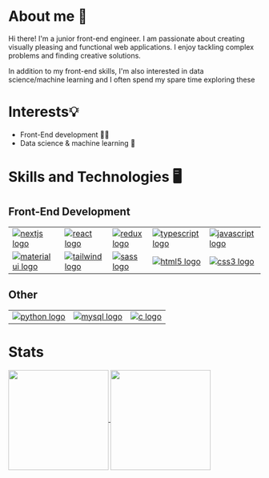 
# About me 👋

Hi there! I'm a junior front-end engineer. I am passionate about creating visually pleasing and functional web applications. I enjoy tackling complex problems and finding creative solutions.

In addition to my front-end skills, I'm also interested in data science/machine learning and I often spend my spare time exploring these

<!-- Add projects section here -->

# Interests💡

- Front-End development 👨‍💻
- Data science & machine learning 🤖

# Skills and Technologies 🖥️

## Front-End Development

<table>
	<tr>
		<td>
			<a href="https://nextjs.org/"> <img src="https://img.shields.io/badge/next.js-000000?style=for-the-badge&logo=nextdotjs&logoColor=white" alt="nextjs logo" /> </a>
		</td>
		<td>
			<a href="https://reactjs.org/"> <img src="https://img.shields.io/badge/React-20232A?style=for-the-badge&logo=react&logoColor=61DAFB" alt="react logo" /> </a>
		</td>
		<td>
			<a href="https://react-redux.js.org/"> <img src="https://img.shields.io/badge/Redux-593D88?style=for-the-badge&logo=redux&logoColor=white" alt="redux logo" /> </a>
		</td>
		<td>
			<a href="https://www.typescriptlang.org/"> <img src="https://img.shields.io/badge/TypeScript-007ACC?style=for-the-badge&logo=typescript&logoColor=white" alt="typescript logo" /> </a>
		</td>
		<td>
			<a href="https://developer.mozilla.org/en-US/docs/Web/JavaScript"> <img src="https://img.shields.io/badge/JavaScript-323330?style=for-the-badge&logo=javascript&logoColor=F7DF1E" alt="javascript logo" /> </a>
		</td>
	</tr>
	<tr>
		<td>
			<a href="https://mui.com/"> <img src="https://img.shields.io/badge/Material%20UI-007FFF?style=for-the-badge&logo=mui&logoColor=white" alt="material ui logo" /> </a>
		</td>
		<td>
			<a href="https://tailwindcss.com/"> <img src="https://img.shields.io/badge/Tailwind_CSS-38B2AC?style=for-the-badge&logo=tailwind-css&logoColor=white" alt="tailwind logo" /> </a>
		</td>
		<td>
			<a href="https://sass-lang.com/"> <img src="https://img.shields.io/badge/Sass-CC6699?style=for-the-badge&logo=sass&logoColor=white" alt="sass logo" /> </a>
		</td>
		<td>
			<a href="https://developer.mozilla.org/en-US/docs/Web/HTML"> <img src="https://img.shields.io/badge/HTML5-E34F26?style=for-the-badge&logo=html5&logoColor=white" alt="html5 logo" /> </a>
		</td>
		<td>
			<a href="https://developer.mozilla.org/en-US/docs/Web/CSS"> <img src="https://img.shields.io/badge/CSS3-1572B6?style=for-the-badge&logo=css3&logoColor=white" alt="css3 logo" /> </a>
		</td>
	</tr>
</table>

## Other

<table>
  <tr>
    <td>
      <a href="https://www.python.org/">
        <img src="https://img.shields.io/badge/Python-FFD43B?style=for-the-badge&logo=python&logoColor=blue" alt="python logo" />
      </a>
    </td>
    <td>
      <a href="https://www.mysql.com/">
        <img src="https://img.shields.io/badge/MySQL-005C84?style=for-the-badge&logo=mysql&logoColor=white" alt="mysql logo" />
      </a>
    </td>
    <td>
      <a href="https://en.cppreference.com/w/c/language">
        <img src="https://img.shields.io/badge/C-00599C?style=for-the-badge&logo=c&logoColor=white" alt="c logo" />
      </a>
    </td>
  </tr>
</table>

# Stats
<a href="#">
  <img height=200 align="center" src="https://github-readme-stats.vercel.app/api?username=farhaan-mukarram&rank_icon=github&theme=transparent" />
</a>
<a href="#">
  <img height=200 align="center" src="https://github-readme-stats.vercel.app/api/top-langs?username=farhaan-mukarram&layout=compact&langs_count=8&card_width=300&size_weight=0.5&count_weight=0.5&hide_progress=true" />
</a>

<!--
**farhaan-mukarram/farhaan-mukarram** is a ✨ _special_ ✨ repository because its `README.md` (this file) appears on your GitHub profile.

Here are some ideas to get you started:

- 🔭 I’m currently working on ...
- 🌱 I’m currently learning ...
- 👯 I’m looking to collaborate on ...
- 🤔 I’m looking for help with ...
- 💬 Ask me about ...
- 📫 How to reach me: ...
- 😄 Pronouns: ...
- ⚡ Fun fact: ...
-->
